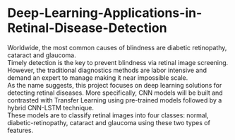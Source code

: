 # Deep-Learning-Applications-in-Retinal-Disease-Detection
Worldwide,  the  most  common  causes  of  blindness  are  diabetic  retinopathy,  cataract  and glaucoma.  
Timely  detection  is  the  key  to  prevent  blindness  via  retinal  image  screening.  However, the  traditional  diagnostics  methods  are  labor  intensive  and  demand  an  expert  to  manage  making it  near  impossible  scale.  
As  the  name  suggests, this  project  focuses  on  deep  learning  solutions  for detecting  retinal  diseases.  More  specifically,  CNN  models  will  be  built  and  contrasted  with Transfer  Learning  using  pre-trained  models  followed  by  a  hybrid  CNN-LSTM  technique.  
These models  are  to  classify  retinal  images  into  four  classes:  normal,  diabetic-retinopathy,  cataract  and glaucoma using these two types of features.
